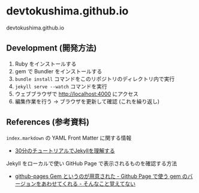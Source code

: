 devtokushima.github.io
======================

devtokushima.github.io

## Development (開発方法)

1. Ruby をインストールする
2. gem で Bundler をインストールする
3. `bundle install` コマンドをこのリポジトリのディレクトリ内で実行
4. `jekyll serve --watch` コマンドを実行
5. ウェブブラウザで [http://localhost:4000](http://localhost:4000) にアクセス
6. 編集作業を行う -> ブラウザを更新して確認 (これを繰り返し)

## References (参考資料)

`index.markdown` の YAML Front Matter に関する情報

* [30分のチュートリアルでJekyllを理解する](http://melborne.github.io/2012/05/13/first-step-of-jekyll/)

Jekyll をローカルで使い GitHub Page で表示されるものを確認する方法

* [github-pages Gem というのが用意された - Github Page で使う gem のバージョンをあわせてくれる - そんなこと覚えてない](http://blog.eiel.info/blog/2013/08/13/github-pages-gem/)
